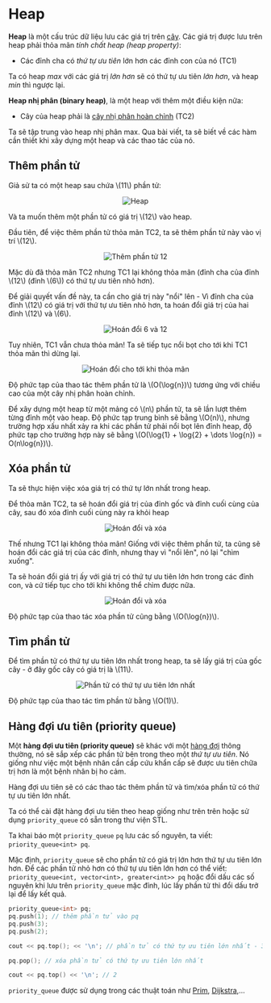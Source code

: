 # Heap

**Heap** là một cấu trúc dữ liệu lưu các giá trị trên [cây](../graph-theory/tree.md). Các giá trị được lưu trên heap phải thỏa mãn *tính chất heap (heap property)*:
- Các đỉnh cha có *thứ tự ưu tiên* lớn hơn các đỉnh con của nó (TC1)

Ta có heap *max* với các giá trị *lớn hơn* sẽ có thứ tự ưu tiên *lớn hơn*, và heap *min* thì ngược lại.

**Heap nhị phân (binary heap)**, là một heap với thêm một điều kiện nữa:
- Cây của heap phải là [cây nhị phân hoàn chỉnh](../graph-theory/tree.md#cây-nhị-phân-hoàn-chỉnh) (TC2)

Ta sẽ tập trung vào heap nhị phân max. Qua bài viết, ta sẽ biết về các hàm cần thiết khi xây dựng một heap và các thao tác của nó. 

## Thêm phần tử

Giả sử ta có một heap sau chứa \\(11\\) phần tử:

<center>
<img src="../images/heap.png" alt="Heap"/>
</center>

Và ta muốn thêm một phần tử có giá trị \\(12\\) vào heap.

Đầu tiên, để việc thêm phần tử thỏa mãn TC2, ta sẽ thêm phần tử này vào vị trí \\(12\\).

<center>
<img src="../images/heap_enqueue_12.png" alt="Thêm phần tử 12"/>
</center>

Mặc dù đã thỏa mãn TC2 nhưng TC1 lại không thỏa mãn (đỉnh cha của đỉnh \\(12\\) (đỉnh \\(6\\)) có thứ tự ưu tiên nhỏ hơn). 

Để giải quyết vấn đề này, ta cần cho giá trị này "nổi" lên - Vì đỉnh cha của đỉnh \\(12\\) có giá trị với thứ tự ưu tiên nhỏ hơn, ta hoán đổi giá trị của hai đỉnh \\(12\\) và \\(6\\).

<center>
<img src="../images/heap_bubble_up_6_12.png" alt="Hoán đổi 6 và 12"/>
</center>

Tuy nhiên, TC1 vẫn chưa thỏa mãn! Ta sẽ tiếp tục nổi bọt cho tới khi TC1 thỏa mãn thì dừng lại.

<center>
<img src="../images/heap_bubble_up_fin.png" alt="Hoán đổi cho tới khi thỏa mãn"/>
</center>

Độ phức tạp của thao tác thêm phần tử là \\(O(\log{n})\\) tương ứng với chiều cao của một cây nhị phân hoàn chỉnh. 

Để xây dựng một heap từ một mảng có \\(n\\) phần tử, ta sẽ lần lượt thêm từng đỉnh một vào heap. Độ phức tạp trung bình sẽ bằng \\(O(n)\\), nhưng trường hợp xấu nhất xảy ra khi các phần tử phải nổi bọt lên đỉnh heap, độ phức tạp cho trường hợp này sẽ bằng \\(O(\log{1} + \log{2} + \dots \log{n}) = O(n\log{n})\\).

## Xóa phần tử

Ta sẽ thực hiện việc xóa giá trị có thứ tự lớn nhất trong heap. 

Để thỏa mãn TC2, ta sẽ hoán đổi giá trị của đỉnh gốc và đỉnh cuối cùng của cây, sau đó xóa đỉnh cuối cùng này ra khỏi heap

<center>
<img src="../images/heap_dequeue_top.png" alt="Hoán đổi và xóa"/>
</center>

Thế nhưng TC1 lại không thỏa mãn! Giống với việc thêm phần tử, ta cũng sẽ hoán đổi các giá trị của các đỉnh, nhưng thay vì "nổi lên", nó lại "chìm xuống".

Ta sẽ hoán đổi giá trị ấy với giá trị có thứ tự ưu tiên lớn hơn trong các đỉnh con, và cứ tiếp tục cho tới khi không thể chìm được nữa. 

<center>
<img src="../images/heap_bubble_down_fin.png" alt="Hoán đổi và xóa"/>
</center>

Độ phức tạp của thao tác xóa phần tử cũng bằng \\(O(\log{n})\\).

## Tìm phần tử

Để tìm phần tử có thứ tự ưu tiên lớn nhất trong heap, ta sẽ lấy giá trị của gốc cây - ở đây gốc cây có giá trị là \\(11\\).

<center>
<img src="../images/heap.png" alt="Phần tử có thứ tự ưu tiên lớn nhất"/>
</center>

Độ phức tạp của thao tác tìm phần tử bằng \\(O(1)\\).

## Hàng đợi ưu tiên (priority queue)

Một **hàng đợi ưu tiên (priority queue)** sẽ khác với một [hàng đợi](queue.md) thông thường, nó sẽ sắp xếp các phần tử bên trong theo một *thứ tự ưu tiên*. Nó giống như việc một bệnh nhân cần cấp cứu khẩn cấp sẽ được ưu tiên chữa trị hơn là một bệnh nhân bị ho cảm.

Hàng đợi ưu tiên sẽ có các thao tác thêm phần tử và tìm/xóa phần tử có thứ tự ưu tiên lớn nhất.

Ta có thể cài đặt hàng đợi ưu tiên theo heap giống như trên trên hoặc sử dụng `priority_queue` có sẵn trong thư viện STL.

Ta khai báo một `priority_queue` `pq` lưu các số nguyên, ta viết: `priority_queue<int> pq`.

Mặc định, `priority_queue` sẽ cho phần tử có giá trị lớn hơn thứ tự ưu tiên lớn hơn. Để các phần tử nhỏ hơn có thứ tự ưu tiên lớn hơn có thể viết: `priority_queue<int, vector<int>, greater<int>> pq` hoặc đổi dấu các số nguyên khi lưu trên `priority_queue` mặc đỉnh, lúc lấy phần tử thì đổi dấu trở lại để lấy kết quả.

```C++
priority_queue<int> pq;
pq.push(1); // thêm phần tử vào pq 
pq.push(3); 
pq.push(2); 

cout << pq.top(); << '\n'; // phần tử có thứ tự ưu tiên lớn nhất - 3

pq.pop(); // xóa phần tử có thứ tự ưu tiên lớn nhất

cout << pq.top() << '\n'; // 2
```

`priority_queue` được sử dụng trong các thuật toán như [Prim](../graph-theory/prim.md), [Dijkstra](../graph-theory/dijkstra.md#dijkstra--priority_queue),...